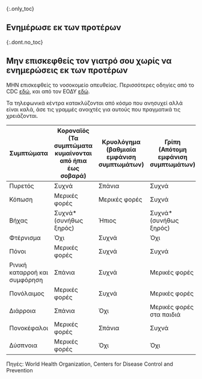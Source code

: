 {:.only_toc}
## Ενημέρωσε εκ των προτέρων

{:.dont.no_toc}
## Μην επισκεφθείς τον γιατρό σου χωρίς να ενημερώσεις εκ των προτέρων

ΜΗΝ επισκεφθείς το νοσοκομείο απευθείας. Περισσότερες οδηγίες από το CDC [εδώ](https://www.cdc.gov/coronavirus/2019-ncov/about/steps-when-sick.html), και από τον ΕΟΔΥ [εδώ](https://eody.gov.gr/neos-koronaios-covid-19/).

Τα τηλεφωνικά κέντρα κατακλύζονται από κόσμο που ανησυχεί αλλά είναι καλά, άσε τις γραμμές ανοιχτές για αυτούς που πραγματικά τις χρειάζονται.

<div class="table-wrap" markdown="1">

| Συμπτώματα | Κοροναϊός (Τα συμπτώματα κυμαίνονται από ήπια έως σοβαρά) | Κρυολόγημα (βαθμιαία εμφάνιση συμπτωμάτων) | Γρίπη (Απότομη εμφάνιση συμπτωμάτων) |
|----------------------|--------------------------------------------------|----------------------------------|--------------------------------|
| Πυρετός    | Συχνά                  | Σπάνια | Συχνά                 |
| Κόπωση     | Μερικές φορές          | Μερικές φορές | Συχνά          |
| Βήχας      | Συχνά* (συνήθως ξηρός) | Ήπιος | Συχνά* (συνήθως ξηρός) |
| Φτέρνισμα  | Όχι                    | Συχνά | Όχι                    |
| Πόνοι      | Μερικές φορές          | Συχνά | Συχνά |
| Ρινική καταρροή και συμφόρηση | Σπάνια | Συχνά | Μερικές φορές |
| Πονόλαιμος | Μερικές φορές | Συχνά | Μερικές φορές |
| Διάρροια   | Σπάνια        | Όχι    | Μερικές φορές στα παιδιά |
| Πονοκέφαλοι| Μερικές φορές | Σπάνια | Συχνά|
| Δύσπνοια   | Μερικές φορές | Όχι    | Όχι  |

</div>

Πηγές: World Health Organization, Centers for Disease Control and Prevention
